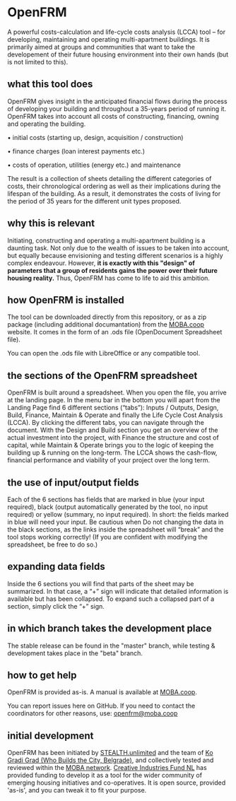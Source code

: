 # OpenFRM
A powerful costs-calculation and life-cycle costs analysis (LCCA) tool – for developing, maintaining and operating multi-apartment buildings. It is primarily aimed at groups and communities that want to take the developement of their future housing environment into their own hands (but is not limited to this).

## what this tool does

OpenFRM gives insight in the anticipated financial flows during the process of developing your building and throughout a 35-years period of running it. OpenFRM takes into account all costs of constructing, financing, owning and operating the building.

• initial costs (starting up, design, acquisition / construction)

• finance charges (loan interest payments etc.)

• costs of operation, utilities (energy etc.) and maintenance

The result is a collection of sheets detailing the different categories of costs, their chronological ordering as well as their implications during the lifespan of the building. As a result, it demonstrates  the costs of living for the period of 35 years for the different unit types proposed.

## why this is relevant

Initiating, constructing and operating a multi-apartment building is a daunting task. Not only due to the wealth of issues to be taken into account, but equally because envisioning and testing different scenarios is a highly complex endeavour. However, **it is exactly with this "design" of parameters that a group of residents gains the power over their future housing reality.** Thus, OpenFRM has come to life to aid this ambition.

## how OpenFRM is installed

The tool can be downloaded directly from this repository, or as a zip package (including additional documantation) from the [MOBA.coop](http://www.moba.coop) website. It comes in the form of an .ods file (OpenDocument Spreadsheet file).

You can open the .ods file with LibreOffice or any compatible tool.

## the sections of the OpenFRM spreadsheet

OpenFRM is built around a spreadsheet. When you open the file, you arrive at the landing page. In the menu bar in the bottom you will apart from the Landing Page find 6 different sections (“tabs”): Inputs / Outputs, Design, Build, Finance, Maintain & Operate and finally the Life Cycle Cost Analysis (LCCA). By clicking the different tabs, you can navigate through the document.
With the Design and Build section you get an overview of the actual investment into the project, with Finance the structure and cost of capital, while Maintain & Operate brings you to the logic of keeping the building up & running on the long-term. The LCCA shows the cash-flow, financial performance and viability of your project over the long term.

## the use of input/output fields

Each of the 6 sections has fields that are marked in blue (your input required), black (output automatically generated by the tool, no input required) or yellow (summary, no input required). In short: the fields marked in blue will need your input. Be cautious when Do not changing the data in the black sections, as the links inside the spreadsheet will “break” and the tool stops working correctly! (If you are confident with modifying the spreadsheet, be free to do so.)

## expanding data fields

Inside the 6 sections you will find that parts of the sheet may be summarized. In that case, a “+” sign will indicate that detailed information is available but has been collapsed. To expand such a collapsed part of a section, simply click the “+” sign.

## in which branch takes the development place

The stable release can be found in the "master" branch, while testing & development takes place in the "beta" branch.

## how to get help

OpenFRM is provided as-is. A manual is available at [MOBA.coop](https://www.moba.coop/).

You can report issues here on GitHub. If you need to contact the coordinators for other reasons, use: openfrm@moba.coop

## initial development

OpenFRM has been initiated by [STEALTH.unlimited](www.stealth.ultd.net) and the team of [Ko Gradi Grad (Who Builds the City, Belgrade)](https://www.kogradigrad.org/), and collectively tested and reviewed within the [MOBA network](https://www.moba.coop/). [Creative Industries Fund NL](https://stimuleringsfonds.nl/en/) has provided funding to develop it as a tool for the wider community of emerging housing initiatives and co-operatives. It is open source, provided 'as-is', and you can tweak it to fit your purpose.




